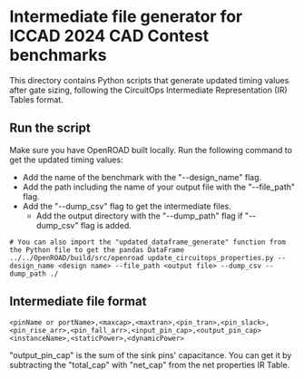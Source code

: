 # Intermediate file generator for ICCAD 2024 CAD Contest benchmarks
This directory contains Python scripts that generate updated timing values after gate sizing, following the CircuitOps Intermediate Representation (IR) Tables format.

## Run the script
Make sure you have OpenROAD built locally. Run the following command to get the updated timing values:
- Add the name of the benchmark with the "--design_name" flag.
- Add the path including the name of your output file with the "--file_path" flag.
- Add the "--dump_csv" flag to get the intermediate files.
  - Add the output directory with the "--dump_path" flag if "--dump_csv" flag is added.
```
# You can also import the "updated_dataframe_generate" function from the Python file to get the pandas DataFrame
../../OpenROAD/build/src/openroad update_circuitops_properties.py --design_name <design name> --file_path <output file> --dump_csv --dump_path ./
```

## Intermediate file format
```
<pinName or portName>,<maxcap>,<maxtran>,<pin_tran>,<pin_slack>,<pin_rise_arr>,<pin_fall_arr>,<input_pin_cap>,<output_pin_cap>
<instanceName>,<staticPower>,<dynamicPower>
```
"output_pin_cap" is the sum of the sink pins' capacitance. You can get it by subtracting the "total_cap" with "net_cap" from the net properties IR Table.
